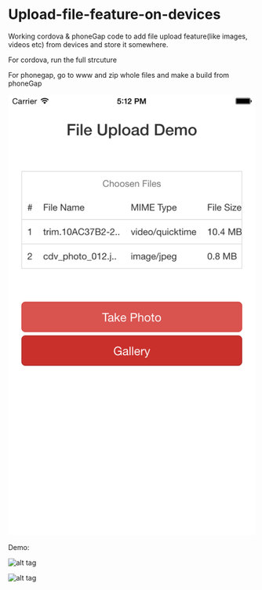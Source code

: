 # Upload-file-feature-on-devices
Working cordova & phoneGap code to add file upload feature(like images, videos etc) from devices and store it somewhere.

For cordova, run the full strcuture

For phonegap, go to www and zip whole files and make a build from phoneGap

![alt tag](/info/images/IOS.png)

Demo:

![alt tag](https://youtu.be/Fr1H5Su3x7U)

![alt tag](https://youtu.be/JxWwS03emsM)
